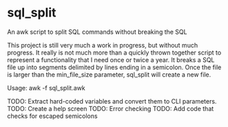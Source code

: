 # sql_split
An awk script to split SQL commands without breaking the SQL

This project is still very much a work in progress, but without much progress. It really is not much more than a quickly thrown together script to represent a functionality that I need once or twice a year. It breaks a SQL file up into segments delimited by lines ending in a semicolon. Once the file is larger than the min_file_size parameter, sql_split will create a new file.

Usage:
awk -f sql_split.awk <filename>

TODO: Extract hard-coded variables and convert them to CLI parameters.
TODO: Create a help screen
TODO: Error checking
TODO: Add code that checks for escaped semicolons